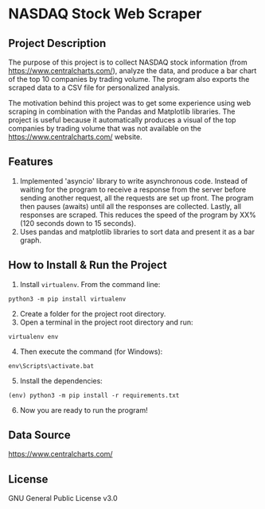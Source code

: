 # NASDAQ Stock Web Scraper

## Project Description
The purpose of this project is to collect NASDAQ stock information (from https://www.centralcharts.com/), analyze the data, and produce a bar chart of the top 10 companies by trading volume. The program also exports the scraped data to a CSV file for personalized analysis. 

The motivation behind this project was to get some experience using web scraping in combination with the Pandas and Matplotlib libraries. The project is useful because it automatically produces a visual of the top companies by trading volume that was not available on the https://www.centralcharts.com/ website. 

## Features
1. Implemented 'asyncio' library to write asynchronous code. Instead of waiting for the program to receive a response from the server before sending another request, all the requests are set up front. The program then pauses (awaits) until all the responses are collected. Lastly, all responses are scraped. This reduces the speed of the program by XX% (120 seconds down to 15 seconds).
2. Uses pandas and matplotlib libraries to sort data and present it as a bar graph. 

## How to Install & Run the Project
1. Install `virtualenv`. From the command line:
```
python3 -m pip install virtualenv
```
2. Create a folder for the project root directory.
3. Open a terminal in the project root directory and run:
```
virtualenv env
```
4. Then execute the command (for Windows):
```
env\Scripts\activate.bat
```
5. Install the dependencies:
```
(env) python3 -m pip install -r requirements.txt
```
6. Now you are ready to run the program!


## Data Source
https://www.centralcharts.com/

## License
GNU General Public License v3.0
